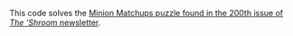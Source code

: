 This code solves the [Minion Matchups puzzle found in the 200th issue of *The 'Shroom* newsletter](https://www.mariowiki.com/The_%27Shroom:Issue_200/Fun_Stuff#Minion_Matchups).
